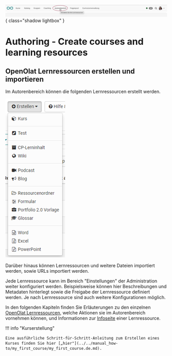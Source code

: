![bereiche_autorenbereich_v1_de.png](assets/bereiche_autorenbereich_v1_de.png){ class="shadow lightbox" }

# Authoring - Create courses and learning resources

##  OpenOlat Lernressourcen erstellen und importieren

Im Autorenbereich können die folgenden Lernressourcen erstellt
werden. 

![Erstellen: Lernressourcen](assets/erstellen161.png)

Darüber hinaus können Lernressourcen und weitere Dateien importiert
werden, sowie URLs importiert werden.



Jede Lernressource kann im Bereich "Einstellungen" der Administration weiter
konfiguriert werden. Beispielsweise können hier Beschreibungen und Metadaten hinterlegt sowie die Freigabe der Lernressource definiert werden. Je nach Lernressource sind auch weitere Konfigurationen möglich. 

In den folgenden Kapiteln finden Sie Erläuterungen zu den einzelnen [OpenOlat Lernressourcen](Various_Types_of_Learning_Resources.de.md), welche Aktionen
sie im Autorenbereich vornehmen können, und Informationen zur [Infoseite](Set_up_info_page.de.md) einer Lernressource.

!!! info "Kurserstellung"

    Eine ausführliche Schritt-für-Schritt-Anleitung zum Erstellen eines Kurses finden Sie hier [„hier"](../../manual_how-to/my_first_course/my_first_course.de.md).